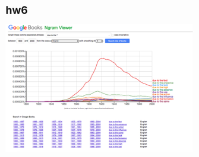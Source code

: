 # hw6
![](https://github.com/daryagerasimenko/hw6/blob/master/Screen%20Shot%202018-04-07%20at%2009.36.28.png?raw=true)

